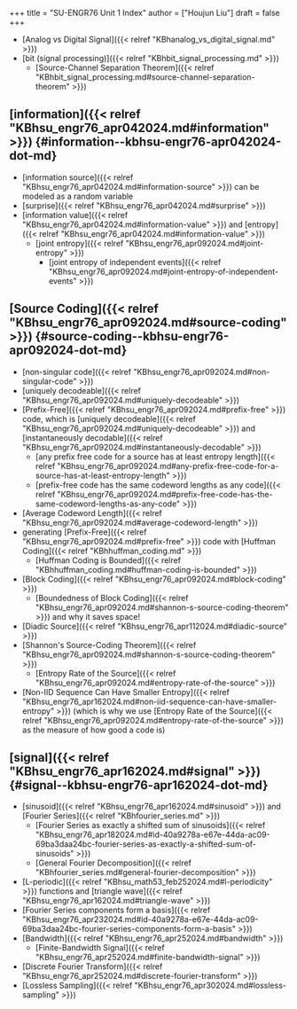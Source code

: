 +++
title = "SU-ENGR76 Unit 1 Index"
author = ["Houjun Liu"]
draft = false
+++

-   [Analog vs Digital Signal]({{< relref "KBhanalog_vs_digital_signal.md" >}})
-   [bit (signal processing)]({{< relref "KBhbit_signal_processing.md" >}})
    -   [Source-Channel Separation Theorem]({{< relref "KBhbit_signal_processing.md#source-channel-separation-theorem" >}})


## [information]({{< relref "KBhsu_engr76_apr042024.md#information" >}}) {#information--kbhsu-engr76-apr042024-dot-md}

-   [information source]({{< relref "KBhsu_engr76_apr042024.md#information-source" >}}) can be modeled as a random variable
-   [surprise]({{< relref "KBhsu_engr76_apr042024.md#surprise" >}})
-   [information value]({{< relref "KBhsu_engr76_apr042024.md#information-value" >}}) and [entropy]({{< relref "KBhsu_engr76_apr042024.md#information-value" >}})
    -   [joint entropy]({{< relref "KBhsu_engr76_apr092024.md#joint-entropy" >}})
        -   [joint entropy of independent events]({{< relref "KBhsu_engr76_apr092024.md#joint-entropy-of-independent-events" >}})


## [Source Coding]({{< relref "KBhsu_engr76_apr092024.md#source-coding" >}}) {#source-coding--kbhsu-engr76-apr092024-dot-md}

-   [non-singular code]({{< relref "KBhsu_engr76_apr092024.md#non-singular-code" >}})
-   [uniquely decodeable]({{< relref "KBhsu_engr76_apr092024.md#uniquely-decodeable" >}})
-   [Prefix-Free]({{< relref "KBhsu_engr76_apr092024.md#prefix-free" >}}) code, which is [uniquely decodeable]({{< relref "KBhsu_engr76_apr092024.md#uniquely-decodeable" >}}) and [instantaneously decodable]({{< relref "KBhsu_engr76_apr092024.md#instantaneously-decodable" >}})
    -   [any prefix free code for a source has at least entropy length]({{< relref "KBhsu_engr76_apr092024.md#any-prefix-free-code-for-a-source-has-at-least-entropy-length" >}})
    -   [prefix-free code has the same codeword lengths as any code]({{< relref "KBhsu_engr76_apr092024.md#prefix-free-code-has-the-same-codeword-lengths-as-any-code" >}})
-   [Average Codeword Length]({{< relref "KBhsu_engr76_apr092024.md#average-codeword-length" >}})
-   generating [Prefix-Free]({{< relref "KBhsu_engr76_apr092024.md#prefix-free" >}}) code with [Huffman Coding]({{< relref "KBhhuffman_coding.md" >}})
    -   [Huffman Coding is Bounded]({{< relref "KBhhuffman_coding.md#huffman-coding-is-bounded" >}})
-   [Block Coding]({{< relref "KBhsu_engr76_apr092024.md#block-coding" >}})
    -   [Boundedness of Block Coding]({{< relref "KBhsu_engr76_apr092024.md#shannon-s-source-coding-theorem" >}}) and why it saves space!
-   [Diadic Source]({{< relref "KBhsu_engr76_apr112024.md#diadic-source" >}})
-   [Shannon's Source-Coding Theorem]({{< relref "KBhsu_engr76_apr092024.md#shannon-s-source-coding-theorem" >}})
    -   [Entropy Rate of the Source]({{< relref "KBhsu_engr76_apr092024.md#entropy-rate-of-the-source" >}})
-   [Non-IID Sequence Can Have Smaller Entropy]({{< relref "KBhsu_engr76_apr162024.md#non-iid-sequence-can-have-smaller-entropy" >}}) (which is why we use [Entropy Rate of the Source]({{< relref "KBhsu_engr76_apr092024.md#entropy-rate-of-the-source" >}}) as the measure of how good a code is)


## [signal]({{< relref "KBhsu_engr76_apr162024.md#signal" >}}) {#signal--kbhsu-engr76-apr162024-dot-md}

-   [sinusoid]({{< relref "KBhsu_engr76_apr162024.md#sinusoid" >}}) and [Fourier Series]({{< relref "KBhfourier_series.md" >}})
    -   [Fourier Series as exactly a shifted sum of sinusoids]({{< relref "KBhsu_engr76_apr182024.md#id-40a9278a-e67e-44da-ac09-69ba3daa24bc-fourier-series-as-exactly-a-shifted-sum-of-sinusoids" >}})
    -   [General Fourier Decomposition]({{< relref "KBhfourier_series.md#general-fourier-decomposition" >}})
-   [L-periodic]({{< relref "KBhsu_math53_feb252024.md#l-periodicity" >}}) functions and [triangle wave]({{< relref "KBhsu_engr76_apr162024.md#triangle-wave" >}})
-   [Fourier Series components form a basis]({{< relref "KBhsu_engr76_apr232024.md#id-40a9278a-e67e-44da-ac09-69ba3daa24bc-fourier-series-components-form-a-basis" >}})
-   [Bandwidth]({{< relref "KBhsu_engr76_apr252024.md#bandwidth" >}})
    -   [Finite-Bandwidth Signal]({{< relref "KBhsu_engr76_apr252024.md#finite-bandwidth-signal" >}})
-   [Discrete Fourier Transform]({{< relref "KBhsu_engr76_apr252024.md#discrete-fourier-transform" >}})
-   [Lossless Sampling]({{< relref "KBhsu_engr76_apr302024.md#lossless-sampling" >}})
